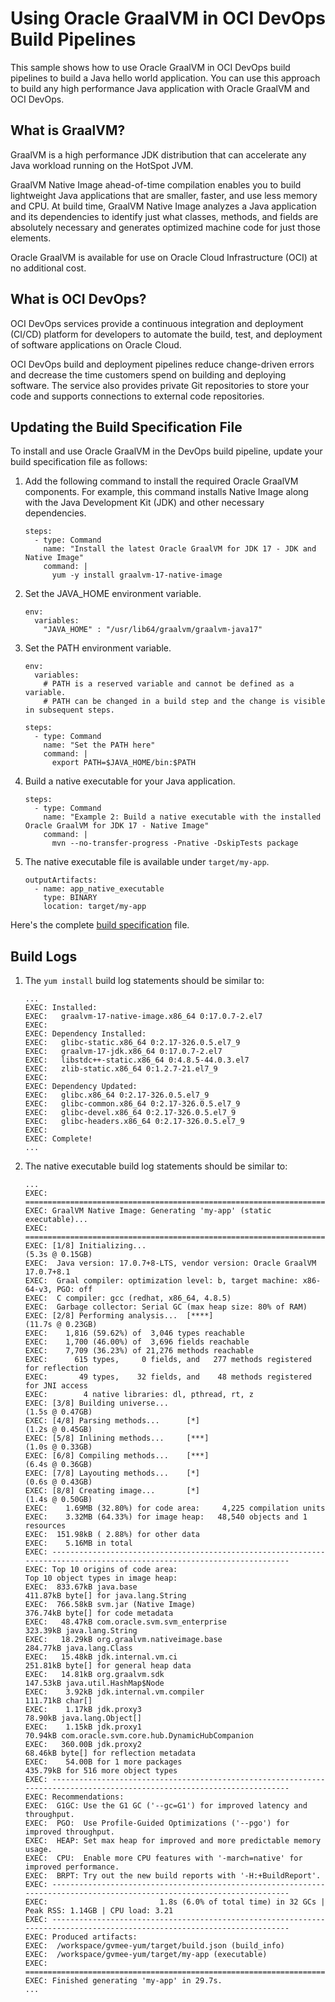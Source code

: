 # Using Oracle GraalVM in OCI DevOps Build Pipelines

This sample shows how to use Oracle GraalVM in OCI DevOps build pipelines to build a Java hello world application. You can use this approach to build any high performance Java application with Oracle GraalVM and OCI DevOps.

## What is GraalVM?

GraalVM is a high performance JDK distribution that can accelerate any Java workload running on the HotSpot JVM.

GraalVM Native Image ahead-of-time compilation enables you to build lightweight Java applications that are smaller, faster, and use less memory and CPU. At build time, GraalVM Native Image analyzes a Java application and its dependencies to identify just what classes, methods, and fields are absolutely necessary and generates optimized machine code for just those elements.

Oracle GraalVM is available for use on Oracle Cloud Infrastructure (OCI) at no additional cost.

## What is OCI DevOps?

OCI DevOps services provide a continuous integration and deployment (CI/CD) platform for developers to automate the build, test, and deployment of software applications on Oracle Cloud.

OCI DevOps build and deployment pipelines reduce change-driven errors and decrease the time customers spend on building and deploying software. The service also provides private Git repositories to store your code and supports connections to external code repositories. 


## Updating the Build Specification File

To install and use Oracle GraalVM in the DevOps build pipeline, update your build specification file as follows:

1. Add the following command to install the required Oracle GraalVM components. For example, this command installs Native Image along with the Java Development Kit (JDK) and other necessary dependencies.

    ```shell
    steps:
      - type: Command
        name: "Install the latest Oracle GraalVM for JDK 17 - JDK and Native Image"
        command: |
          yum -y install graalvm-17-native-image
    ```

2. Set the JAVA_HOME environment variable.

    ```shell
    env:
      variables:
        "JAVA_HOME" : "/usr/lib64/graalvm/graalvm-java17"
    ```

3. Set the PATH environment variable.

    ```shell
    env:
      variables:
        # PATH is a reserved variable and cannot be defined as a variable.
        # PATH can be changed in a build step and the change is visible in subsequent steps.
    
    steps:
      - type: Command
        name: "Set the PATH here"
        command: |
          export PATH=$JAVA_HOME/bin:$PATH
    ```

4. Build a native executable for your Java application.

    ```shell
    steps:
      - type: Command
        name: "Example 2: Build a native executable with the installed Oracle GraalVM for JDK 17 - Native Image"
        command: |
          mvn --no-transfer-progress -Pnative -DskipTests package
    ```


5. The native executable file is available under `target/my-app`.

    ```shell
    outputArtifacts:
      - name: app_native_executable
        type: BINARY
        location: target/my-app
    ```

Here's the complete [build specification](graal_spec.yaml) file.


## Build Logs

1. The `yum install` build log statements should be similar to:

    ```shell
    ...
    EXEC: Installed:   
    EXEC:   graalvm-17-native-image.x86_64 0:17.0.7-2.el7                                    
    EXEC:    
    EXEC: Dependency Installed:   
    EXEC:   glibc-static.x86_64 0:2.17-326.0.5.el7_9                                         
    EXEC:   graalvm-17-jdk.x86_64 0:17.0.7-2.el7                                             
    EXEC:   libstdc++-static.x86_64 0:4.8.5-44.0.3.el7                                       
    EXEC:   zlib-static.x86_64 0:1.2.7-21.el7_9                                              
    EXEC:    
    EXEC: Dependency Updated:   
    EXEC:   glibc.x86_64 0:2.17-326.0.5.el7_9                                                
    EXEC:   glibc-common.x86_64 0:2.17-326.0.5.el7_9                                         
    EXEC:   glibc-devel.x86_64 0:2.17-326.0.5.el7_9                                          
    EXEC:   glibc-headers.x86_64 0:2.17-326.0.5.el7_9                                        
    EXEC:    
    EXEC: Complete!   
    ...
    ```

2. The native executable build log statements should be similar to:

    ```shell
    ...
    EXEC: ========================================================================================================================   
    EXEC: GraalVM Native Image: Generating 'my-app' (static executable)...   
    EXEC: ========================================================================================================================   
    EXEC: [1/8] Initializing...                                                                                    (5.3s @ 0.15GB)   
    EXEC:  Java version: 17.0.7+8-LTS, vendor version: Oracle GraalVM 17.0.7+8.1   
    EXEC:  Graal compiler: optimization level: b, target machine: x86-64-v3, PGO: off   
    EXEC:  C compiler: gcc (redhat, x86_64, 4.8.5)   
    EXEC:  Garbage collector: Serial GC (max heap size: 80% of RAM)   
    EXEC: [2/8] Performing analysis...  [****]                                                                    (11.7s @ 0.23GB)   
    EXEC:    1,816 (59.62%) of  3,046 types reachable   
    EXEC:    1,700 (46.00%) of  3,696 fields reachable   
    EXEC:    7,709 (36.23%) of 21,276 methods reachable   
    EXEC:      615 types,     0 fields, and   277 methods registered for reflection   
    EXEC:       49 types,    32 fields, and    48 methods registered for JNI access   
    EXEC:        4 native libraries: dl, pthread, rt, z   
    EXEC: [3/8] Building universe...                                                                               (1.5s @ 0.47GB)   
    EXEC: [4/8] Parsing methods...      [*]                                                                        (1.2s @ 0.45GB)   
    EXEC: [5/8] Inlining methods...     [***]                                                                      (1.0s @ 0.33GB)   
    EXEC: [6/8] Compiling methods...    [***]                                                                      (6.4s @ 0.36GB)   
    EXEC: [7/8] Layouting methods...    [*]                                                                        (0.6s @ 0.43GB)   
    EXEC: [8/8] Creating image...       [*]                                                                        (1.4s @ 0.50GB)   
    EXEC:    1.69MB (32.80%) for code area:     4,225 compilation units   
    EXEC:    3.32MB (64.33%) for image heap:   48,540 objects and 1 resources   
    EXEC:  151.98kB ( 2.88%) for other data   
    EXEC:    5.16MB in total   
    EXEC: ------------------------------------------------------------------------------------------------------------------------   
    EXEC: Top 10 origins of code area:                                Top 10 object types in image heap:   
    EXEC:  833.67kB java.base                                          411.87kB byte[] for java.lang.String   
    EXEC:  766.58kB svm.jar (Native Image)                             376.74kB byte[] for code metadata   
    EXEC:   48.47kB com.oracle.svm.svm_enterprise                      323.39kB java.lang.String   
    EXEC:   18.29kB org.graalvm.nativeimage.base                       284.77kB java.lang.Class   
    EXEC:   15.48kB jdk.internal.vm.ci                                 251.81kB byte[] for general heap data   
    EXEC:   14.81kB org.graalvm.sdk                                    147.53kB java.util.HashMap$Node   
    EXEC:    3.92kB jdk.internal.vm.compiler                           111.71kB char[]   
    EXEC:    1.17kB jdk.proxy3                                          78.90kB java.lang.Object[]   
    EXEC:    1.15kB jdk.proxy1                                          70.94kB com.oracle.svm.core.hub.DynamicHubCompanion   
    EXEC:   360.00B jdk.proxy2                                          68.46kB byte[] for reflection metadata   
    EXEC:    54.00B for 1 more packages                                435.79kB for 516 more object types   
    EXEC: ------------------------------------------------------------------------------------------------------------------------   
    EXEC: Recommendations:   
    EXEC:  G1GC: Use the G1 GC ('--gc=G1') for improved latency and throughput.   
    EXEC:  PGO:  Use Profile-Guided Optimizations ('--pgo') for improved throughput.   
    EXEC:  HEAP: Set max heap for improved and more predictable memory usage.   
    EXEC:  CPU:  Enable more CPU features with '-march=native' for improved performance.   
    EXEC:  BRPT: Try out the new build reports with '-H:+BuildReport'.   
    EXEC: ------------------------------------------------------------------------------------------------------------------------   
    EXEC:                         1.8s (6.0% of total time) in 32 GCs | Peak RSS: 1.14GB | CPU load: 3.21   
    EXEC: ------------------------------------------------------------------------------------------------------------------------   
    EXEC: Produced artifacts:   
    EXEC:  /workspace/gvmee-yum/target/build.json (build_info)   
    EXEC:  /workspace/gvmee-yum/target/my-app (executable)   
    EXEC: ========================================================================================================================   
    EXEC: Finished generating 'my-app' in 29.7s.   
    ...
    ```
